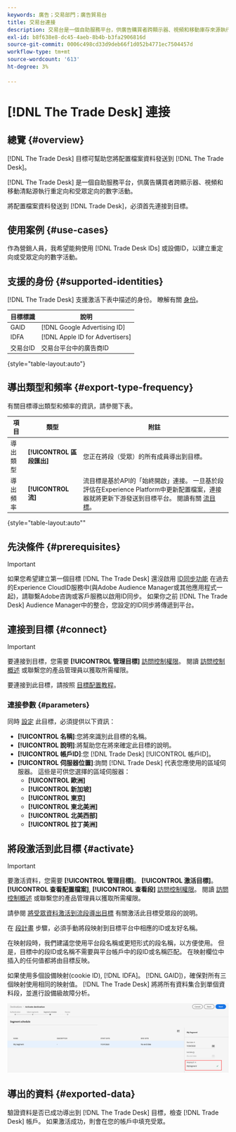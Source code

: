 ```yaml
---
keywords: 廣告；交易部門；廣告貿易台
title: 交易台連接
description: 交易台是一個自助服務平台，供廣告購買者跨顯示器、視頻和移動庫存來源執行重定目標和受眾定向數字活動。
exl-id: b8f638e8-dc45-4aeb-8b4b-b3fa2906816d
source-git-commit: 0006c498cd33d9deb66f1d052b4771ec7504457d
workflow-type: tm+mt
source-wordcount: '613'
ht-degree: 3%

---
```


# [!DNL The Trade Desk] 連接

## 總覽 {#overview}

[!DNL The Trade Desk] 目標可幫助您將配置檔案資料發送到 [!DNL The Trade Desk]。

[!DNL The Trade Desk] 是一個自助服務平台，供廣告購買者跨顯示器、視頻和移動清點源執行重定向和受眾定向的數字活動。

將配置檔案資料發送到 [!DNL Trade Desk]，必須首先連接到目標。

## 使用案例 {#use-cases}

作為營銷人員，我希望能夠使用 [!DNL Trade Desk IDs] 或設備ID，以建立重定向或受眾定向的數字活動。

## 支援的身份 {#supported-identities}

[!DNL The Trade Desk] 支援激活下表中描述的身份。 瞭解有關 [身份](/help/identity-service/namespaces.md)。

| 目標標識 | 說明 |
|---|---|
| GAID | [!DNL Google Advertising ID] |
| IDFA | [!DNL Apple ID for Advertisers] |
| 交易台ID | 交易台平台中的廣告商ID |

{style=&quot;table-layout:auto&quot;}

## 導出類型和頻率 {#export-type-frequency}

有關目標導出類型和頻率的資訊，請參閱下表。

| 項目 | 類型 | 附註 |
---------|----------|---------|
| 導出類型 | **[!UICONTROL 區段匯出]** | 您正在將段（受眾）的所有成員導出到目標。 |
| 導出頻率 | **[!UICONTROL 流]** | 流目標是基於API的「始終開啟」連接。 一旦基於段評估在Experience Platform中更新配置檔案，連接器就將更新下游發送到目標平台。 閱讀有關 [流目標](/help/destinations/destination-types.md#streaming-destinations)。 |

{style=&quot;table-layout:auto&quot;&quot;

## 先決條件 {#prerequisites}

>[!IMPORTANT]
>
>如果您希望建立第一個目標 [!DNL The Trade Desk] 還沒啟用 [ID同步功能](https://experienceleague.adobe.com/docs/id-service/using/id-service-api/methods/idsync.html) 在過去的Experience CloudID服務中(與Adobe Audience Manager或其他應用程式一起)，請聯繫Adobe咨詢或客戶服務以啟用ID同步。 如果你之前 [!DNL The Trade Desk] Audience Manager中的整合，您設定的ID同步將傳遞到平台。

## 連接到目標 {#connect}

>[!IMPORTANT]
> 
>要連接到目標，您需要 **[!UICONTROL 管理目標]** [訪問控制權限](/help/access-control/home.md#permissions)。 閱讀 [訪問控制概述](/help/access-control/ui/overview.md) 或聯繫您的產品管理員以獲取所需權限。

要連接到此目標，請按照 [目標配置教程](../../ui/connect-destination.md)。

### 連接參數 {#parameters}

同時 [設定](../../ui/connect-destination.md) 此目標，必須提供以下資訊：

* **[!UICONTROL 名稱]**:您將來識別此目標的名稱。
* **[!UICONTROL 說明]**:將幫助您在將來確定此目標的說明。
* **[!UICONTROL 帳戶ID]**:您 [!DNL Trade Desk] [!UICONTROL 帳戶ID]。
* **[!UICONTROL 伺服器位置]**:詢問 [!DNL Trade Desk] 代表您應使用的區域伺服器。 這些是可供您選擇的區域伺服器：
   * **[!UICONTROL 歐洲]**
   * **[!UICONTROL 新加坡]**
   * **[!UICONTROL 東京]**
   * **[!UICONTROL 東北美洲]**
   * **[!UICONTROL 北美西部]**
   * **[!UICONTROL 拉丁美洲]**

## 將段激活到此目標 {#activate}

>[!IMPORTANT]
> 
>要激活資料，您需要 **[!UICONTROL 管理目標]**。 **[!UICONTROL 激活目標]**。 **[!UICONTROL 查看配置檔案]**, **[!UICONTROL 查看段]** [訪問控制權限](/help/access-control/home.md#permissions)。 閱讀 [訪問控制概述](/help/access-control/ui/overview.md) 或聯繫您的產品管理員以獲取所需權限。

請參閱 [將受眾資料激活到流段導出目標](../../ui/activate-segment-streaming-destinations.md) 有關激活此目標受眾段的說明。

在 [段計畫](../../ui/activate-segment-streaming-destinations.md#scheduling) 步驟，必須手動將段映射到目標平台中相應的ID或友好名稱。

在映射段時，我們建議您使用平台段名稱或更短形式的段名稱，以方便使用。 但是，目標中的段ID或名稱不需要與平台帳戶中的段ID或名稱匹配。 在映射欄位中插入的任何值都將由目標反映。

如果使用多個設備映射(cookie ID), [!DNL IDFA]。 [!DNL GAID])，確保對所有三個映射使用相同的映射值。 [!DNL The Trade Desk] 將將所有資料集合到單個資料段，並進行設備級故障分析。

![段映射ID](../../assets/common/segment-mapping-id.png)

## 導出的資料 {#exported-data}

驗證資料是否已成功導出到 [!DNL The Trade Desk] 目標，檢查 [!DNL Trade Desk] 帳戶。 如果激活成功，則會在您的帳戶中填充受眾。

